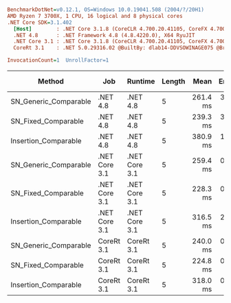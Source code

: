 ``` ini

BenchmarkDotNet=v0.12.1, OS=Windows 10.0.19041.508 (2004/?/20H1)
AMD Ryzen 7 3700X, 1 CPU, 16 logical and 8 physical cores
.NET Core SDK=3.1.402
  [Host]        : .NET Core 3.1.8 (CoreCLR 4.700.20.41105, CoreFX 4.700.20.41903), X64 RyuJIT
  .NET 4.8      : .NET Framework 4.8 (4.8.4220.0), X64 RyuJIT
  .NET Core 3.1 : .NET Core 3.1.8 (CoreCLR 4.700.20.41105, CoreFX 4.700.20.41903), X64 RyuJIT
  CoreRt 3.1    : .NET 5.0.29316.02 @BuiltBy: dlab14-DDVSOWINAGE075 @Branch: master @Commit: 40be8b7e2598b2ccb827fd90cd30c0e2d4496941, X64 AOT

InvocationCount=1  UnrollFactor=1  

```
|                Method |           Job |       Runtime | Length |     Mean |   Error |  StdDev | Gen 0 | Gen 1 | Gen 2 | Allocated |
|---------------------- |-------------- |-------------- |------- |---------:|--------:|--------:|------:|------:|------:|----------:|
| SN_Generic_Comparable |      .NET 4.8 |      .NET 4.8 |      5 | 261.4 ms | 3.74 ms | 3.50 ms |     - |     - |     - |         - |
|   SN_Fixed_Comparable |      .NET 4.8 |      .NET 4.8 |      5 | 239.3 ms | 3.67 ms | 3.44 ms |     - |     - |     - |         - |
|  Insertion_Comparable |      .NET 4.8 |      .NET 4.8 |      5 | 380.9 ms | 1.02 ms | 0.85 ms |     - |     - |     - |         - |
| SN_Generic_Comparable | .NET Core 3.1 | .NET Core 3.1 |      5 | 259.4 ms | 0.81 ms | 0.72 ms |     - |     - |     - |         - |
|   SN_Fixed_Comparable | .NET Core 3.1 | .NET Core 3.1 |      5 | 228.3 ms | 0.77 ms | 0.68 ms |     - |     - |     - |    1336 B |
|  Insertion_Comparable | .NET Core 3.1 | .NET Core 3.1 |      5 | 316.5 ms | 2.66 ms | 2.22 ms |     - |     - |     - |      48 B |
| SN_Generic_Comparable |    CoreRt 3.1 |    CoreRt 3.1 |      5 | 240.0 ms | 0.83 ms | 0.69 ms |     - |     - |     - |         - |
|   SN_Fixed_Comparable |    CoreRt 3.1 |    CoreRt 3.1 |      5 | 224.8 ms | 0.91 ms | 0.85 ms |     - |     - |     - |         - |
|  Insertion_Comparable |    CoreRt 3.1 |    CoreRt 3.1 |      5 | 318.0 ms | 0.72 ms | 0.64 ms |     - |     - |     - |         - |
